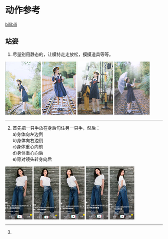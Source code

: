 # 动作参考
[bilibili](https://www.bilibili.com/video/av70820780)

## 站姿
1. 尽量别用静态的，让模特走走放松，摸摸道具等等。

![avatar](pic/mov1-1.png)
![avatar](pic/mov1-2.png)
![avatar](pic/mov1-3.png)
![avatar](pic/mov1-4.png)

---
2. 首先把一只手放在身后勾住另一只手，然后：</br>
a)身体向左边倒</br>
b)身体向右边倒</br>
c)身体重心向前</br>
d)身体重心向后</br>
e)背对镜头转身向后</br>

![avatar](pic/mov2-1.png)
![avatar](pic/mov2-2.png)
![avatar](pic/mov2-3.png)
![avatar](pic/mov2-4.png)
![avatar](pic/mov2-5.png)

---
3. 

